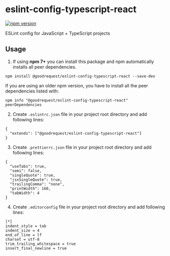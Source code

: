 # eslint-config-typescript-react
[![npm version](https://badge.fury.io/js/@goodrequest%2Feslint-config-typescript-react.svg)](https://badge.fury.io/js/@goodrequest%2Feslint-config-typescript-react)

ESLint config for JavaScript + TypeScript projects

## Usage
1. If using **npm 7+** you can install this package and npm automatically installs all peer dependencies.
```
npm install @goodrequest/eslint-config-typescript-react --save-dev
```

If you are using an older npm version, you have to install all the peer dependencies listed with:
```
npm info "@goodrequest/eslint-config-typescript-react" peerDependencies
```

2. Create `.eslintrc.json` file in your project root directory and add following lines:
```
{
  "extends": ["@goodrequest/eslint-config-typescript-react"]
}
```

3. Create `.prettierrc.json` file in your project root directory and add following lines:
```
{
  "useTabs": true,
  "semi": false,
  "singleQuote": true,
  "jsxSingleQuote": true,
  "trailingComma": "none",
  "printWidth": 160,
  "tabWidth": 4
}
```

4. Create `.editorconfig` file in your project root directory and add following lines:
```
[*]
indent_style = tab
indent_size = 4
end_of_line = lf
charset = utf-8
trim_trailing_whitespace = true
insert_final_newline = true
```
